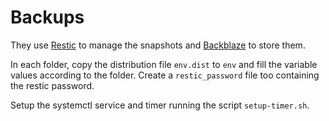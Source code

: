 # Backups

They use [Restic](https://restic.readthedocs.io) to manage the snapshots and
[Backblaze](https://www.backblaze.com/) to store them.

In each folder, copy the distribution file `env.dist` to `env` and fill the
variable values according to the folder. Create a `restic_password` file too
containing the restic password.

Setup the systemctl service and timer running the script `setup-timer.sh`.
